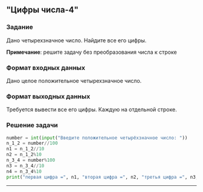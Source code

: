 ## "Цифры числа-4"

### Задание

Дано четырехзначное число. Найдите все его цифры.

**Примечание**: решите задачу без преобразования числа к строке

### Формат входных данных

Дано целое положительное четырехзначное число.

### Формат выходных данных

Требуется вывести все его цифры. Каждую на отдельной строке.

### Решение задачи

```python
number = int(input("Введите положительное четырёхзначное число: "))
n_1_2 = number//100
n1 = n_1_2//10
n2 = n_1_2%10
n_3_4 = number%100
n3 = n_3_4//10
n4 = n_3_4%10
print("первая цифра =", n1, "вторая цифра =", n2, "третья цифра =", n3, "четвёртая цифра", n4)
```

---

